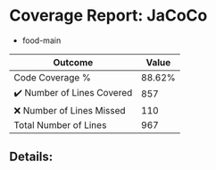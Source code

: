 
# Coverage Report: JaCoCo

* food-main
      
      
| Outcome                 | Value                                                               |
|-------------------------|---------------------------------------------------------------------|
| Code Coverage %         | 88.62%               |
| :heavy_check_mark: Number of Lines Covered | 857    |
| :x: Number of Lines Missed  | 110     |
| Total Number of Lines   | 967     |


## Details:

    
